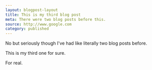 ```yaml
---
layout: blogpost-layout
title: This is my third blog post
meta: There were two blog posts before this.
source: http://www.google.com
category: published
---
```


No but seriously though I've had like literally two blog posts before.

This is my third one for sure.

For real.
